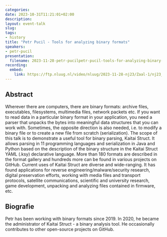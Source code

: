 ```yaml
---
categories:
date: 2023-10-31T11:21:01+02:00
description:
layout: event-talk
slug:
tags:
- history
title: "Petr Pucil - Tools for analyzing binary formats"
speakers:
- petr-pucil
presentation:
  filename: 2023-11-28-petr-pucilpetr-pucil-tools-for-analyzing-binary-formats.pdf
recording:
  embed:
    link: https://ftp.nluug.nl/video/nluug/2023-11-28-nj23/Zaal-1/nj23_zaal-1_05_Tools_for_analyzing_binary_formats_-_Petr_Pucil.webm
---
```


## Abstract

Wherever there are computers, there are binary formats: archive files, executables, filesystems, multimedia files, network packets etc. If you want to read data in a particular binary format in your application, you need a parser that unpacks the bytes into meaningful data structures that you can work with. Sometimes, the opposite direction is also needed, i.e. to modify a binary file or to create a new file from scratch (serialization). The scope of this talk is to demonstrate a useful tool for binary parsing, Kaitai Struct. It allows parsing in 11 programming languages and serialization in Java and Python based on the description of the binary structure in the Kaitai Struct YAML (.ksy) declarative language. More than 180 formats are described in the format gallery and hundreds more can be found in various projects on GitHub. Current uses of Kaitai Struct are diverse and wide-ranging. It has found applications for reverse engineering/malware/security research, digital preservation efforts, working with media files and transport protocols, satellite communications, scientific and university research, game development, unpacking and analyzing files contained in firmware, etc.

## Biografie

Petr has been working with binary formats since 2019. In 2020, he became the administrator of Kaitai Struct - a binary analysis tool. He occasionally contributes to other open-source projects on GitHub.
